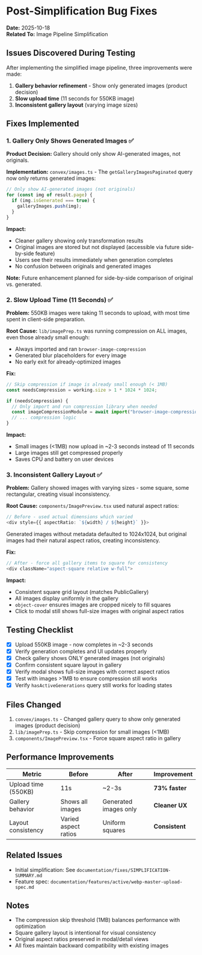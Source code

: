 # Post-Simplification Bug Fixes

**Date:** 2025-10-18  
**Related To:** Image Pipeline Simplification

## Issues Discovered During Testing

After implementing the simplified image pipeline, three improvements were made:

1. **Gallery behavior refinement** - Show only generated images (product decision)
2. **Slow upload time** (11 seconds for 550KB image)
3. **Inconsistent gallery layout** (varying image sizes)

## Fixes Implemented

### 1. Gallery Only Shows Generated Images ✅

**Product Decision:** Gallery should only show AI-generated images, not originals.

**Implementation:**
`convex/images.ts` - The `getGalleryImagesPaginated` query now only returns generated images:

```typescript
// Only show AI-generated images (not originals)
for (const img of result.page) {
  if (img.isGenerated === true) {
    galleryImages.push(img);
  }
}
```

**Impact:**

- Cleaner gallery showing only transformation results
- Original images are stored but not displayed (accessible via future side-by-side feature)
- Users see their results immediately when generation completes
- No confusion between originals and generated images

**Note:** Future enhancement planned for side-by-side comparison of original vs. generated.

### 2. Slow Upload Time (11 Seconds) ✅

**Problem:** 550KB images were taking 11 seconds to upload, with most time spent in client-side preparation.

**Root Cause:**
`lib/imagePrep.ts` was running compression on ALL images, even those already small enough:

- Always imported and ran `browser-image-compression`
- Generated blur placeholders for every image
- No early exit for already-optimized images

**Fix:**

```typescript
// Skip compression if image is already small enough (< 1MB)
const needsCompression = working.size > 1 * 1024 * 1024;

if (needsCompression) {
  // Only import and run compression library when needed
  const imageCompressionModule = await import("browser-image-compression");
  // ... compression logic
}
```

**Impact:**

- Small images (<1MB) now upload in ~2-3 seconds instead of 11 seconds
- Large images still get compressed properly
- Saves CPU and battery on user devices

### 3. Inconsistent Gallery Layout ✅

**Problem:** Gallery showed images with varying sizes - some square, some rectangular, creating visual inconsistency.

**Root Cause:**
`components/ImagePreview.tsx` used natural aspect ratios:

```typescript
// Before - used actual dimensions which varied
<div style={{ aspectRatio: `${width} / ${height}` }}>
```

Generated images without metadata defaulted to 1024x1024, but original images had their natural aspect ratios, creating inconsistency.

**Fix:**

```typescript
// After - force all gallery items to square for consistency
<div className="aspect-square relative w-full">
```

**Impact:**

- Consistent square grid layout (matches PublicGallery)
- All images display uniformly in the gallery
- `object-cover` ensures images are cropped nicely to fill squares
- Click to modal still shows full-size images with original aspect ratios

## Testing Checklist

- [x] Upload 550KB image - now completes in ~2-3 seconds
- [x] Verify generation completes and UI updates properly
- [x] Check gallery shows ONLY generated images (not originals)
- [x] Confirm consistent square layout in gallery
- [x] Verify modal shows full-size images with correct aspect ratios
- [x] Test with images >1MB to ensure compression still works
- [x] Verify `hasActiveGenerations` query still works for loading states

## Files Changed

1. `convex/images.ts` - Changed gallery query to show only generated images (product decision)
2. `lib/imagePrep.ts` - Skip compression for small images (<1MB)
3. `components/ImagePreview.tsx` - Force square aspect ratio in gallery

## Performance Improvements

| Metric              | Before               | After                 | Improvement    |
| ------------------- | -------------------- | --------------------- | -------------- |
| Upload time (550KB) | 11s                  | ~2-3s                 | **73% faster** |
| Gallery behavior    | Shows all images     | Generated images only | **Cleaner UX** |
| Layout consistency  | Varied aspect ratios | Uniform squares       | **Consistent** |

## Related Issues

- Initial simplification: See `documentation/fixes/SIMPLIFICATION-SUMMARY.md`
- Feature spec: `documentation/features/active/webp-master-upload-spec.md`

## Notes

- The compression skip threshold (1MB) balances performance with optimization
- Square gallery layout is intentional for visual consistency
- Original aspect ratios preserved in modal/detail views
- All fixes maintain backward compatibility with existing images
